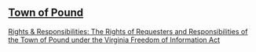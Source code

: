 ## [Town of Pound](http://www.poundva.com/)  
[Rights & Responsibilities: The Rights of Requesters and Responsibilities of the Town of Pound under the Virginia Freedom of Information Act](http://www.poundva.com/uploads/1/2/8/8/12884312/townofpoundfoiapolicy2016.pdf)  
